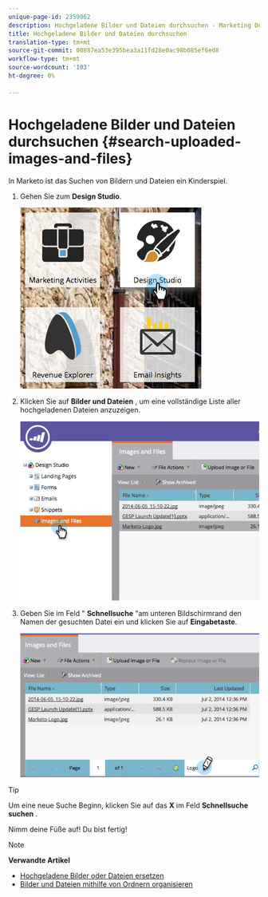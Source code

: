 ```yaml
---
unique-page-id: 2359862
description: Hochgeladene Bilder und Dateien durchsuchen - Marketing Docs - Produktdokumentation
title: Hochgeladene Bilder und Dateien durchsuchen
translation-type: tm+mt
source-git-commit: 00887ea53e395bea3a11fd28e0ac98b085ef6ed8
workflow-type: tm+mt
source-wordcount: '103'
ht-degree: 0%

---
```



# Hochgeladene Bilder und Dateien durchsuchen {#search-uploaded-images-and-files}

In Marketo ist das Suchen von Bildern und Dateien ein Kinderspiel.

1. Gehen Sie zum **Design Studio**.

   ![](assets/designstudio-1.png)

1. Klicken Sie auf **Bilder und Dateien** , um eine vollständige Liste aller hochgeladenen Dateien anzuzeigen.

   ![](assets/image2014-9-16-11-3a44-3a4.png)

1. Geben Sie im Feld &quot; **Schnellsuche** &quot;am unteren Bildschirmrand den Namen der gesuchten Datei ein und klicken Sie auf **Eingabetaste**.

   ![](assets/image2014-9-16-11-3a46-3a32.png)

>[!TIP]
>
>Um eine neue Suche Beginn, klicken Sie auf das **X** im Feld **Schnellsuche** **suchen** .

Nimm deine Füße auf! Du bist fertig!

>[!NOTE]
>
>**Verwandte Artikel**
>
>* [Hochgeladene Bilder oder Dateien ersetzen](replace-an-uploaded-image-or-file.md)
>* [Bilder und Dateien mithilfe von Ordnern organisieren](organize-your-images-and-files-using-folders.md)

>



